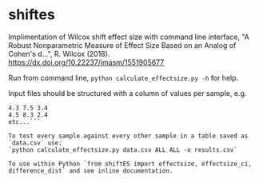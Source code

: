 # shiftes
Implimentation of Wilcox shift effect size with command line interface,
"A Robust Nonparametric Measure of Effect Size Based on an Analog of Cohen's d...", R. Wilcox (2018). https://dx.doi.org/10.22237/jmasm/1551905677

Run from command line, `python calculate_effectsize.py -h` for help.

Input files should be structured with a column of values per sample, e.g.
```Samp1  Samp2 Samp3
4.3 7.5 3.4
4.5 8.3 2.4
etc...```

To test every sample against every other sample in a table saved as `data.csv` use:  
`python calculate_effectsize.py data.csv ALL ALL -o results.csv`

To use within Python `from shiftES import effectsize, effectsize_ci, difference_dist` and see inline documentation.
